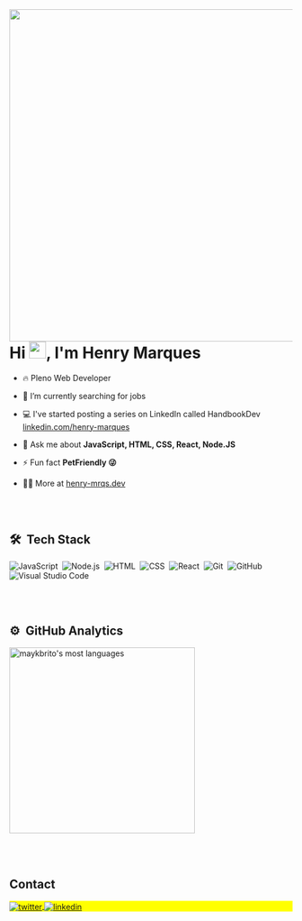 <img align="right" height="590em" src="https://github.com/Henry-Mrqs/Henry-Mrqs/assets/60015929/4b8ea9f5-0dad-4cce-a3e1-447a85e1d1d9"/> 
<h1 align="left">Hi <img src="https://raw.githubusercontent.com/kaueMarques/kaueMarques/master/hi.gif" height="30px">, I'm Henry Marques</h1>

- 🔥 Pleno Web Developer 

- 🔭 I’m currently searching for jobs

- 💻 I've started posting a series on LinkedIn called HandbookDev [linkedin.com/henry-marques](https://www.linkedin.com/in/henry-marques/)

- 💬 Ask me about **JavaScript, HTML, CSS, React, Node.JS**

- ⚡ Fun fact **PetFriendly 😜**

- 👨‍💻 More at [henry-mrqs.dev](https://henry-mrqs.github.io/3d_portifolio/)



<br><br>

## 🛠 &nbsp;Tech Stack

![JavaScript](https://img.shields.io/badge/-JavaScript-05122A?style=flat&logo=javascript)&nbsp;
![Node.js](https://img.shields.io/badge/-Node.js-05122A?style=flat&logo=node.js)&nbsp;
![HTML](https://img.shields.io/badge/-HTML-05122A?style=flat&logo=HTML5)&nbsp;
![CSS](https://img.shields.io/badge/-CSS-05122A?style=flat&logo=CSS3&logoColor=1572B6)&nbsp;
![React](https://img.shields.io/badge/-React-05122A?style=flat&logo=react)&nbsp;
![Git](https://img.shields.io/badge/-Git-05122A?style=flat&logo=git)&nbsp;
![GitHub](https://img.shields.io/badge/-GitHub-05122A?style=flat&logo=github)&nbsp;
![Visual Studio Code](https://img.shields.io/badge/-Visual%20Studio%20Code-05122A?style=flat&logo=visual-studio-code&logoColor=007ACC)&nbsp;

<br><br>

## ⚙️ &nbsp;GitHub Analytics

<p align="left">
<img width="330em" src="https://github-readme-stats.vercel.app/api/top-langs/?username=henry-mrqs&layout=compact&theme=vision-friendly-dark" alt="maykbrito's most languages"/>
</p>


<br><br>

## Contact

<p align="left" style="background:yellow">
  <a href="https://henry-mrqs.github.io/3d_portifolio/" target="_blank">
    <img align="center" src="https://img.shields.io/badge/henry-mrqs?style=flat&logo=Hexo&logoColor=%23FFF&label=WebSite&labelColor=3a2870&color=050816" alt="twitter"/>  
  </a>  
  <a href="https://linkedin.com/in/henry-marques" target="_blank">
    <img align="center" src="https://img.shields.io/badge/henry-mrqs?style=flat&logo=linkedin&color=0a66c2" alt="linkedin"/>
  </a>
</p>

